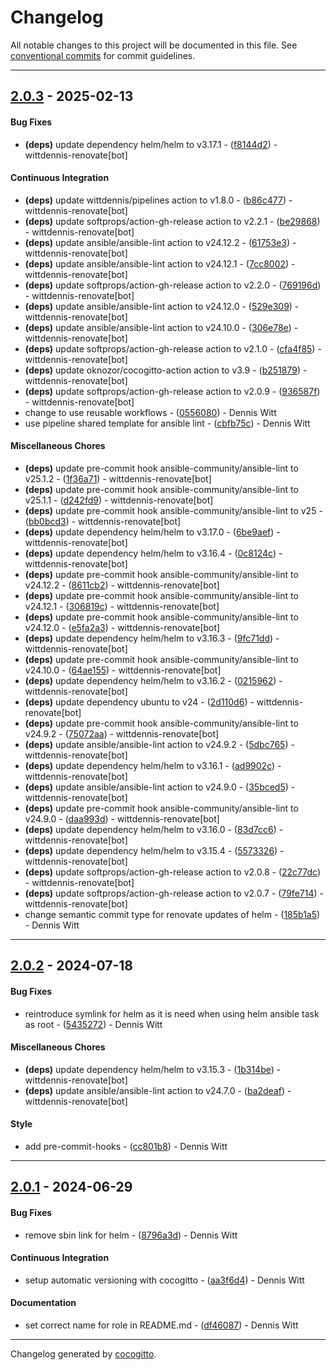 # Changelog
All notable changes to this project will be documented in this file. See [conventional commits](https://www.conventionalcommits.org/) for commit guidelines.

- - -
## [2.0.3](https://github.com/wittdennis/ansible-role-install-helm/compare/79fe714ec3a2642a95dd5848f7a2c38bd7c499ad..2.0.3) - 2025-02-13
#### Bug Fixes
- **(deps)** update dependency helm/helm to v3.17.1 - ([f8144d2](https://github.com/wittdennis/ansible-role-install-helm/commit/f8144d27090e733dcbd8192e333127e3ea336cbe)) - wittdennis-renovate[bot]
#### Continuous Integration
- **(deps)** update wittdennis/pipelines action to v1.8.0 - ([b86c477](https://github.com/wittdennis/ansible-role-install-helm/commit/b86c4773f2d7f8ebdfb18738cf4a8ca992c16e8c)) - wittdennis-renovate[bot]
- **(deps)** update softprops/action-gh-release action to v2.2.1 - ([be29868](https://github.com/wittdennis/ansible-role-install-helm/commit/be29868829d3311c871465b32a39412dbb19a5bb)) - wittdennis-renovate[bot]
- **(deps)** update ansible/ansible-lint action to v24.12.2 - ([61753e3](https://github.com/wittdennis/ansible-role-install-helm/commit/61753e3be1fdebd6a9bad32a765fa5bfae79b803)) - wittdennis-renovate[bot]
- **(deps)** update ansible/ansible-lint action to v24.12.1 - ([7cc8002](https://github.com/wittdennis/ansible-role-install-helm/commit/7cc8002ea06d75395eed3ff8c4d75dbf9d832463)) - wittdennis-renovate[bot]
- **(deps)** update softprops/action-gh-release action to v2.2.0 - ([769196d](https://github.com/wittdennis/ansible-role-install-helm/commit/769196d08f2df7ec852cd09b9a499371b320548a)) - wittdennis-renovate[bot]
- **(deps)** update ansible/ansible-lint action to v24.12.0 - ([529e309](https://github.com/wittdennis/ansible-role-install-helm/commit/529e309460834fff9f34af0443cc86ba6f088770)) - wittdennis-renovate[bot]
- **(deps)** update ansible/ansible-lint action to v24.10.0 - ([306e78e](https://github.com/wittdennis/ansible-role-install-helm/commit/306e78ef8b3c56ea6a0f827e04d9f7412485f83e)) - wittdennis-renovate[bot]
- **(deps)** update softprops/action-gh-release action to v2.1.0 - ([cfa4f85](https://github.com/wittdennis/ansible-role-install-helm/commit/cfa4f85efb99941620c7b46b54d16cb89e8a70d5)) - wittdennis-renovate[bot]
- **(deps)** update oknozor/cocogitto-action action to v3.9 - ([b251879](https://github.com/wittdennis/ansible-role-install-helm/commit/b251879b1b533de83c9e026db13045bcb1e45e86)) - wittdennis-renovate[bot]
- **(deps)** update softprops/action-gh-release action to v2.0.9 - ([936587f](https://github.com/wittdennis/ansible-role-install-helm/commit/936587fbe7b78ce69b7d9d50a5b2206c96110d47)) - wittdennis-renovate[bot]
- change to use reusable workflows - ([0556080](https://github.com/wittdennis/ansible-role-install-helm/commit/055608089a896dff880ecab5bfa96de2db75755f)) - Dennis Witt
- use pipeline shared template for ansible lint - ([cbfb75c](https://github.com/wittdennis/ansible-role-install-helm/commit/cbfb75c659b214291827e4c5a48462a7d56abb0f)) - Dennis Witt
#### Miscellaneous Chores
- **(deps)** update pre-commit hook ansible-community/ansible-lint to v25.1.2 - ([1f36a71](https://github.com/wittdennis/ansible-role-install-helm/commit/1f36a719c64437943e085f21c8277a63ca53e801)) - wittdennis-renovate[bot]
- **(deps)** update pre-commit hook ansible-community/ansible-lint to v25.1.1 - ([d242fd9](https://github.com/wittdennis/ansible-role-install-helm/commit/d242fd95999c0a2576bf6a2be6cc42cc616af5c8)) - wittdennis-renovate[bot]
- **(deps)** update pre-commit hook ansible-community/ansible-lint to v25 - ([bb0bcd3](https://github.com/wittdennis/ansible-role-install-helm/commit/bb0bcd3d54f07dbc1619b6fcbd82da980bdb6039)) - wittdennis-renovate[bot]
- **(deps)** update dependency helm/helm to v3.17.0 - ([6be9aef](https://github.com/wittdennis/ansible-role-install-helm/commit/6be9aef0d701a66afa1ff7ade1cfb61261dac80d)) - wittdennis-renovate[bot]
- **(deps)** update dependency helm/helm to v3.16.4 - ([0c8124c](https://github.com/wittdennis/ansible-role-install-helm/commit/0c8124c1cb1ec48d4f451fc588051a54d1fe1f0d)) - wittdennis-renovate[bot]
- **(deps)** update pre-commit hook ansible-community/ansible-lint to v24.12.2 - ([8611cb2](https://github.com/wittdennis/ansible-role-install-helm/commit/8611cb2c8a4b927226096ced05d560bc85672881)) - wittdennis-renovate[bot]
- **(deps)** update pre-commit hook ansible-community/ansible-lint to v24.12.1 - ([306819c](https://github.com/wittdennis/ansible-role-install-helm/commit/306819cda040f232fd401da063ddfc868c6503e2)) - wittdennis-renovate[bot]
- **(deps)** update pre-commit hook ansible-community/ansible-lint to v24.12.0 - ([e5fa2a3](https://github.com/wittdennis/ansible-role-install-helm/commit/e5fa2a3489f2fe47fe091ec4fb20ab45b9dbf487)) - wittdennis-renovate[bot]
- **(deps)** update dependency helm/helm to v3.16.3 - ([9fc71dd](https://github.com/wittdennis/ansible-role-install-helm/commit/9fc71dddd9fb4f023444bed403f049b192bbfffc)) - wittdennis-renovate[bot]
- **(deps)** update pre-commit hook ansible-community/ansible-lint to v24.10.0 - ([64ae155](https://github.com/wittdennis/ansible-role-install-helm/commit/64ae155c85153df3a3f396300f5dc623bdaf44c9)) - wittdennis-renovate[bot]
- **(deps)** update dependency helm/helm to v3.16.2 - ([0215962](https://github.com/wittdennis/ansible-role-install-helm/commit/0215962779515b532ee9d3047000a441fc772536)) - wittdennis-renovate[bot]
- **(deps)** update dependency ubuntu to v24 - ([2d110d6](https://github.com/wittdennis/ansible-role-install-helm/commit/2d110d6fd03039f908b4b5bded568d4a596caf9a)) - wittdennis-renovate[bot]
- **(deps)** update pre-commit hook ansible-community/ansible-lint to v24.9.2 - ([75072aa](https://github.com/wittdennis/ansible-role-install-helm/commit/75072aa904e6344a57f705777f9572f973c774f6)) - wittdennis-renovate[bot]
- **(deps)** update ansible/ansible-lint action to v24.9.2 - ([5dbc765](https://github.com/wittdennis/ansible-role-install-helm/commit/5dbc76588bafbd60cd20f4997e2cca02c4dba37f)) - wittdennis-renovate[bot]
- **(deps)** update dependency helm/helm to v3.16.1 - ([ad9902c](https://github.com/wittdennis/ansible-role-install-helm/commit/ad9902c1116acfa0f12185cf70df8a5b4b52d3d8)) - wittdennis-renovate[bot]
- **(deps)** update ansible/ansible-lint action to v24.9.0 - ([35bced5](https://github.com/wittdennis/ansible-role-install-helm/commit/35bced5b61b0cb0739b51dbef45790a2cb00e776)) - wittdennis-renovate[bot]
- **(deps)** update pre-commit hook ansible-community/ansible-lint to v24.9.0 - ([daa993d](https://github.com/wittdennis/ansible-role-install-helm/commit/daa993df2e6ef189648b777113c929fac158c8f7)) - wittdennis-renovate[bot]
- **(deps)** update dependency helm/helm to v3.16.0 - ([83d7cc6](https://github.com/wittdennis/ansible-role-install-helm/commit/83d7cc6432532f0a4287c531d27a19be7681c25a)) - wittdennis-renovate[bot]
- **(deps)** update dependency helm/helm to v3.15.4 - ([5573326](https://github.com/wittdennis/ansible-role-install-helm/commit/557332631636e2f44c7a21fc05b4e072d12685d8)) - wittdennis-renovate[bot]
- **(deps)** update softprops/action-gh-release action to v2.0.8 - ([22c77dc](https://github.com/wittdennis/ansible-role-install-helm/commit/22c77dc76fbf938ad83911c3d7f0973b17b9fa49)) - wittdennis-renovate[bot]
- **(deps)** update softprops/action-gh-release action to v2.0.7 - ([79fe714](https://github.com/wittdennis/ansible-role-install-helm/commit/79fe714ec3a2642a95dd5848f7a2c38bd7c499ad)) - wittdennis-renovate[bot]
- change semantic commit type for renovate updates of helm - ([185b1a5](https://github.com/wittdennis/ansible-role-install-helm/commit/185b1a5a7d85d690d62573bbbccb69785df79bbd)) - Dennis Witt

- - -

## [2.0.2](https://github.com/wittdennis/ansible-role-install-helm/compare/ba2deaf6f7c607a64d85c404fcc409d190f6eacc..2.0.2) - 2024-07-18
#### Bug Fixes
- reintroduce symlink for helm as it is need when using helm ansible task as root - ([5435272](https://github.com/wittdennis/ansible-role-install-helm/commit/5435272dae32f9771720b6a8bdba3c49ef47c924)) - Dennis Witt
#### Miscellaneous Chores
- **(deps)** update dependency helm/helm to v3.15.3 - ([1b314be](https://github.com/wittdennis/ansible-role-install-helm/commit/1b314be9954ae13fc0d3a05d957761cf854ad39c)) - wittdennis-renovate[bot]
- **(deps)** update ansible/ansible-lint action to v24.7.0 - ([ba2deaf](https://github.com/wittdennis/ansible-role-install-helm/commit/ba2deaf6f7c607a64d85c404fcc409d190f6eacc)) - wittdennis-renovate[bot]
#### Style
- add pre-commit-hooks - ([cc801b8](https://github.com/wittdennis/ansible-role-install-helm/commit/cc801b87afb4a0ef75609e1bab9693391ca2a090)) - Dennis Witt

- - -

## [2.0.1](https://github.com/wittdennis/ansible-role-install-helm/compare/aa3f6d419406ecc5badc6ac8ac749e2a7ded099f..2.0.1) - 2024-06-29
#### Bug Fixes
- remove sbin link for helm - ([8796a3d](https://github.com/wittdennis/ansible-role-install-helm/commit/8796a3dfd175fad0e925cc181d8901e75eea0c39)) - Dennis Witt
#### Continuous Integration
- setup automatic versioning with cocogitto - ([aa3f6d4](https://github.com/wittdennis/ansible-role-install-helm/commit/aa3f6d419406ecc5badc6ac8ac749e2a7ded099f)) - Dennis Witt
#### Documentation
- set correct name for role in README.md - ([df46087](https://github.com/wittdennis/ansible-role-install-helm/commit/df460873af80aef4f25fca87885ec5253e6fece1)) - Dennis Witt

- - -

Changelog generated by [cocogitto](https://github.com/cocogitto/cocogitto).